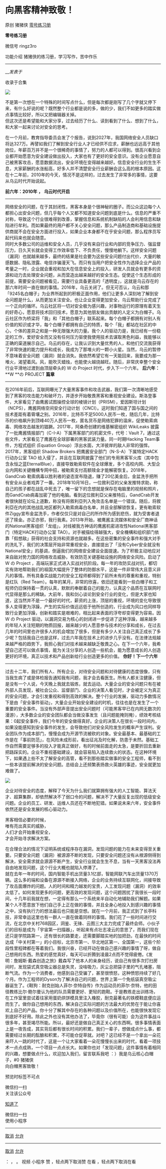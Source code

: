 #  向黑客精神致敬！

原创 猪猪侠  [ 零号练习册 ](javascript:void\(0\);)

**零号练习册** ![]()

微信号 ringz3ro

功能介绍 猪猪侠的练习册，学习写作，苦中作乐

____

___发表于_

收录于合集

![](https://gitee.com/fuli009/images/raw/master/public/20221009123310.png)

  

不是第一次想在一个特殊的时间写点什么，但是每次都是刚写了几个字就又停下来，有什么好说的呢？既然整个行业都是说的多，做的少，我们不如更多的踏实做点事情比较好，所以又把编辑器关掉。  
但这次还是希望能和大家分享，过去经历了什么、读到看到了什么、想到了什么，和大家一起来讨论对安全的思考。  

  

在一个月前，教育指导委员会发了个报告，说到2027年，我国网络安全人员缺口将达327万。再譬如我们了解到安全行业人才已经供不应求，薪酬也远远高于其他岗位，年薪百万并不是一个很稀奇的事情了，努力的人都可以得到。很高兴看到企业都开始愿意为安全建设做出投入，大家也有了更好的安全意识。没有企业愿意自己被黑客攻击，愿意数据流出，安全环境在变得越来越好。信息安全行业的生生不息，大家薪酬的水涨船高，好多人并不清楚安全行业薪酬会这么高的根本原因。这在十二年前，2010年的今天，情况不是这样的，过去发生了非常多的事情，这要从乌云时代开始说起。

 **前六年：2010年** **，** **乌云时代开启**

* * *

  

网络安全的问题，在于其封闭性，黑客本身是个很神秘的圈子。而公众这边每个人都担心出安全问题，但几乎每个人又都不知道安全问题到底是什么。信息的严重不对称，导致这个行业很难得到改善，掌握信息和系统机制缺陷的人会利用信息和缺陷进行牟利。而如果最终的用户都不关心安全问题，那么产品制造商和基础设施提供商就不会在安全方面进行投入，如果企业本身都不在乎安全问题，那么程序员写起代码来也就会随意。  
同时大多数公司的运维和安全人员，几乎没有来自行业和内部的竞争压力、强监督压力，日久天长就会变得工作效率低下、不负责任，慢慢地躺下。这样安全问题（漏洞）也就越来越多，最终的结果是社会要为这些安全问题付出代价，大量的敏感数据、隐私泄露、电信诈骗漫天飞。而只有当用户把安全性作为选择企业产品的考量之一时，企业就会重视和加大在信息安全上的投入，研发人员就会有更多的资源和动力去处理安全问题，从而营造出越来越好的安全生态。促使这个生态形成的前提，需要安全问题被看见，需要行业具备更高的「透明度」，这就是乌云存在的那六年时间一直在做的事情。2016年，乌云关闭了。但无可否认，乌云和那「9245名白帽子」为业界所起到的积极正面作用，他们让更多人深刻地了解到安全问题是什么，从而更加关注安全。也让企业变得更加安全，乌云帮助行业完成了一个正向的循环。乌云社区将一切对安全极为感兴趣，对事物运行的原理有着天生的好奇心，愿意将技术回归技术，愿意为其他朋友做出贡献的人定义为白帽子。乌云社区作为桥梁将「我」和「其他白帽子」联系起来。每个白帽子都拥有对别人有价值的知识或才华，每个白帽子都拥有自己的特质，每个「我」都站在社区的中心，个体的差异之和是一种无限强大的力量。我个人的驱动力是，我已经有一份稳定的工作，爱好安全而又没有任何压力驱使我使用技术去谋取黑色利益，我能够以正确的渠道展示自己。乌云的存在，让我认识到大量优秀的人，和他们交流我获得了非常快速的能力提升和成长，我成为了那堆火的一颗小火星。当然，乌云的暂停不意味着安全问题（漏洞）就会消失。我依然希望它有一天能回来，我要成为那一堆火，渴望着风。风，能吹灭蜡烛，也能使火越烧越旺。随后，非常庆幸整个安全行业平滑地过渡到由顶层牵头的
W の Project 时代，步入下一个六年。 **后六年：** **W   **の PROJECT  **篇章**

* * *

在2016年前后，互联网曝光了大量黑客事件和攻击武器，我们第一次清晰地感受到了黑客的攻击能力和破坏力，并逐步开始敬畏黑客和重视安全建设。斯洛登事件，大家看见了由鹰酱试图操控全球的棱镜计划（PRISM），爱因斯坦计划（NCPS），鹰酱网络空间安全行动计划（CNCI）。这时我们知道了国与国之间的技术差距有着霄壤之别。2016年，比特币不足5000人民币一枚，随后几年，比特币的价格飙升到顶峰40万人民币一枚，匿名货币是网络犯罪的温床，促使勒索病毒、网络攻击越发的猖獗。2017年，阿桑奇创建的维基解密组织
WikiLeaks 披露了一批鹰酱情报部门（C-I-A）下属黑客部门的机密文件，代号：Vault
7，通过这些文件，大家看见了鹰酱在全球部署的黑客武装力量。同一时期Hacking Team事件，方程式组织 (Equation
Group）浮出水面，大洋彼岸的敌人非常的强悍。2017年，黑客组织 Shadow Brokers 把鹰酱安全部门（N-S-A）下属特定HACK行动办公室
TAO
给入侵了，并且在互联网披露了他们的专用黑客军火库（其中包含永恒之蓝EternalBlue），直接导致勒索软件在全球爆发，多个高校内网、大型企业内网和关键機構专网中招，被勒索支付高额赎金才能解密恢复。2018年，GandCrab
勒索病毒以胜利者的姿态宣布隐退，赚了20亿美金后，金盆洗手把所有安全从业者戏弄了一番。2018年10月16日，一位敘利亞的父亲发推特求助，称自己的孩子都在战乱中死去了，唯一留下的念想就是保存在电脑里的视频和照片，而GandCrab病毒加密了他的电脑。看到这位敘利亞父亲推特后，GandCrab开发者很快就在论坛上道歉，称没有将敘利亞列入免攻击名单是一个错误。随后，将敘利亞在内的其他战乱地区都列入勒索病毒白名单，并且全部解锁恢复。更有勒索软件Ziggy宣布金盆洗手，作者仅仅只是对自己的所作所为感到悲伤，就为受害者退还了赎金。亦正亦邪，我行我素。2013年开始，被鹰酱主流媒体和安全厂商神话的National黑客组织「龙组」，对线被我方神话的鹰酱机密进攻性National黑客部门（特定HACK行动办公室
TAO）。对手被描绘得越强大，安全機構和组织部门依靠「假想敌」获得的社会支持和资源也就越多。在这些密集的安全事件和强大对手的洗礼下，我们的决策层开始非常重视安全，直接提出了「没有Cyber安全就没有National安全」的基调，倒逼我们的网络安全建设全面提速。为了积极主动地应对来自敌对势力国的网络攻击威胁，有效防范关键基础设施的网络安全风险。启动了
W の Project
，高端玩家正式进入实战对抗阶段。每一年的攻防实战对抗，都切实有效地帮助我们的祖国大幅提升了整体的防御水平，这是一件非常伟大且意义非凡的事情。所有具备实战能力的安全工程师都得到了前所未有的尊重和重视，特别是红队（Red
Team）。每年的某月，非常的欣喜，依旧还能看到一些白帽子和工程师仍旧保持着一贯的认真，默默的奉献着自己的能力，认真这个品质在互联网时代显得是那么的稀缺。大前年，我和剑心谈论到安全行业的变化，但是大家也知道，这当然并不是一个最好的时代，薪资的上涨，顶层的重视，环境的变化导致很多人变得更为浮躁，产生的实际价值远远低于他所创造的，行业成为风口也同样导致行业更加浮躁，创新和踏实是艰难的，相比起来表面的浮夸却变得更为容易。因
W の Project
驱动，以漏洞交易为核心的封闭进一步促进了这种浮躁，越来越多的年轻人关注短期的物质回报，越来越少的人愿意参与技术的分享和成长，在过去几年的时间里也许很多人的机会增加了很多，但是有多少人关注自己真正成长了多少呢？包括我自己也是这样，过去六年我在技术上的进步几乎没有。在法律法规越来越严格的趋势下，我担心我们对技术越来越缺乏敬畏之心。在下一个六年，我希望自己还可以做点事情，能为关注分享的人创造一些机会，能为愿意成长的人创造更好的环境，真正以技术和产品创新给行业创造更多的价值。
**你好！下一个六年**

* * *

  

过去十二年，我们所有人、所有企业，对待安全问题和对待健康的态度很像，只有当我生病了或是体检报告通知我有问题，我才会去看医生。所有人都关注健康，但是没有一个人说，今天晚上我就去锻炼，就去运动。大量企业的安全问题只有在被外部人员发现，被社会公众、监督部门、企业的决策人看见时，才会被定义为真正的安全问题，才会引发重视和得到高效的解决。整个行业的发展，驱动力多数情况下是由「安全事件驱动」，大量企业开始安全建设的时机，往往也是在发生了一个重要的安全事件。当没有外部声音提出安全问题时（可能黑客早已在内网无数次的漫游），大多数企业的安全团队都会当做没事发生（且问题能掩则掩），绩效考核结果：0起安全事件，我们今年的安全做得真好。企业的决策人在很长一段时间内，如果没能感知到安全事件的发生，会导致他们对安全风险发生的概率产生误判。安全团队作为成本部门，慢慢会成为开源节流被砍的对象。安全最基本、最基础的工作是在「事前防范」，在风险未成形前，看出征兆及时化解，防患于未然。基础工作自然需要足够多的投入才能真正做好，有的时候前面走的太急，是要折回去重新把路踩实的。企业不重视基础建设，就会容易陷入连续救火的状态。在这种环境下，如果遇上些不太了解安全的高管，看不到那些踏实做事的安全工程师，看不到一些本该提前解决的安全问题。总结会上还频繁表扬救火英雄的事迹，安全就更加难做了。

![](https://gitee.com/fuli009/images/raw/master/public/20221009123311.png)

  

企业对待安全的态度，解释了今天为什么我们就算拥有强大的人工智能、算法天才、超算集群，却依然解决不了弱口令的问题，解决不了大量反复出现的低级安全问题。企业的员工、研发、运维人员还在不断地犯错。如果说未来六年，安全事件依然还是安全发展的核心驱动力。

黑客相信必要的时候，  
唯有亮出真实的威胁，  
人们才会开始重视安全，  
才会开始寻求解决方案。

  

在合理合法的情况下证明系统或程序存在漏洞，发现问题的能力在未来变得至关重要。只要安全问题（漏洞）被源源不断的发现，只要安全问题还没有从根源侧得到解决，安全需求就会源源不断产生，安全行业就会生生不息，当有一天黑客没法再自由地发现问题，这个行业大概也就陷入停滞了。  
就在去年一年的时间，国内智能手机出货量3.1亿部，智能网联汽车出货量1370万辆。这么多的端和设备在源源不断接入网络，企业的业务持续互联网化，间接导致了攻击面爆炸的问题。人的时间和精力越发的宝贵，人工发现问题（漏洞）的效率太低了。如何发现更多的问题，更高效的发现问题，这个问题困扰了我很长一段时间，十几年前我就在想，一定得有那么一个系统来半自动化地辅助我们解题。如果某个人不愿意放下他们自己手上正在做的事情，并且全身心地投入到感兴趣的事情之中，没有执行力的想法最后也只能是空想。就在一个月前，我正式到了长亭科技，非常幸运这里也有一群人一直在做着同样的事情。我们花了一些时间进行交流，在北京中关村768园区，洞鉴、无锋、云图三大主力完成了最终会师。小伙子们的目标是成为「宇宙第一扫描器」，听起来有点壮志凌云的意思了，而我们现在还只是学院路第一，还有很长的路要走，还需要脚踏实地的加把劲，在最快的时间达成「中关村第一」的小目标，北京市第一、华北地区第一、全国第一，这些个阶段性里程碑都在等着我们。我很兴奋，已经开动在做自己感兴趣的事情了呀，做自己想用的东西。热爱的感觉真好，每天可以折腾到凌晨2点而不觉得疲倦。《发明：詹姆斯·戴森创造之旅》戴森写了他本人的亲身经历，说自己有很多次打扫房间时，发现袋式真空吸尘器总是失灵，没啥吸力，灰尘总把袋子里的气孔堵塞，阻断气流。作为一个消费者，他感到自己受骗了，甚至很愤怒，这种愤怒持续了好几个月。作为工程师的Dyson为了解决自己的问题，世界上第一个免纸袋真空吸尘器诞生了。《鞋狗：耐克创始人菲尔·奈特自传》作为运动员的菲尔·奈特，他的田径教练比尔·鲍尔曼认为他的队员需要更好、更轻的跑鞋。于是教练走出训练场，在工作室里尝试着往家用蛋奶烘饼模具里注入橡胶，耐克最著名的铁模鞋底便应运而生了。做你自己想用的东西，解决自己实际问题的方法最大的优势在于能让你喜欢上自己的产品。你十分了解其中存在的各种问题以及价值所在，也能很快发现它到底好不好用。除此之外也没有其他办法了，毕竟你（很有可能）会为这件事战斗很多年，甚至竭尽所能。所以，最好还是做自己真正关心的东西啊。很多事情表面上是一夜告成，其实背后都有很长时间的积累。我们一辈子，想做成点什么事，都需要经过长期的酝酿和积累，不可能仓促草就。对吧？这已经不是一个拿出一朵花来吓人一跳的时代了，这是一个让大家看着一朵花慢慢长出来的时代，看着一项技术一点点成熟，一个项目一点点长大。如果你也对「发现问题」这件事情有着相同的兴趣，想要做点什么，欢迎加入我们，留言联系我吧
：）我是乌云核心白帽子，#0 猪猪侠  
向白帽黑客致敬！

  

预览时标签不可点

微信扫一扫  
关注该公众号

[知道了](javascript:;)

微信扫一扫  
使用小程序

****

[取消](javascript:void\(0\);) [允许](javascript:void\(0\);)

****

[取消](javascript:void\(0\);) [允许](javascript:void\(0\);)

： ， 。   视频 小程序 赞 ，轻点两下取消赞 在看 ，轻点两下取消在看

